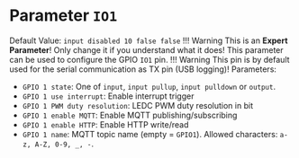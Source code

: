 # Parameter `IO1`
Default Value: `input disabled 10 false false`
!!! Warning
    This is an **Expert Parameter**! Only change it if you understand what it does!
This parameter can be used to configure the GPIO `IO1` pin.
!!! Warning
    This pin is by default used for the serial communication as TX pin (USB logging)!
Parameters:
- `GPIO 1 state`: One of `input`, `input pullup`, `input pulldown` or `output`.
- `GPIO 1 use interrupt`: Enable interrupt trigger
- `GPIO 1 PWM duty resolution`: LEDC PWM duty resolution in bit
- `GPIO 1 enable MQTT`: Enable MQTT publishing/subscribing
- `GPIO 1 enable HTTP`: Enable HTTP write/read
- `GPIO 1 name`: MQTT topic name (empty = `GPIO1`). Allowed characters: `a-z, A-Z, 0-9, _, -`.

